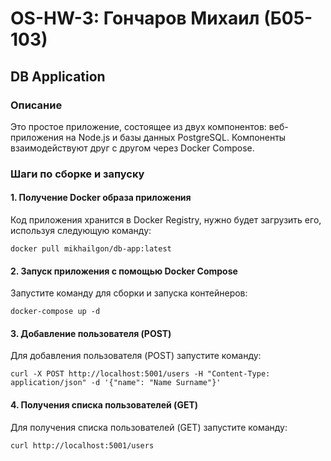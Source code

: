 # OS-HW-3: Гончаров Михаил (Б05-103)

## DB Application

### Описание

Это простое приложение, состоящее из двух компонентов: веб-приложения на Node.js и базы данных PostgreSQL. Компоненты взаимодействуют друг с другом через Docker Compose.

### Шаги по сборке и запуску

#### 1. Получение Docker образа приложения

Код приложения хранится в Docker Registry, нужно будет загрузить его, используя следующую команду:
```
docker pull mikhailgon/db-app:latest
```

#### 2. Запуск приложения с помощью Docker Compose

Запустите команду для сборки и запуска контейнеров:
```
docker-compose up -d
```

#### 3. Добавление пользователя (POST)

Для добавления пользователя (POST) запустите команду:
```
curl -X POST http://localhost:5001/users -H "Content-Type: application/json" -d '{"name": "Name Surname"}'
```

#### 4. Получения списка пользователей (GET)

Для получения списка пользователей (GET) запустите команду:
```
curl http://localhost:5001/users
```